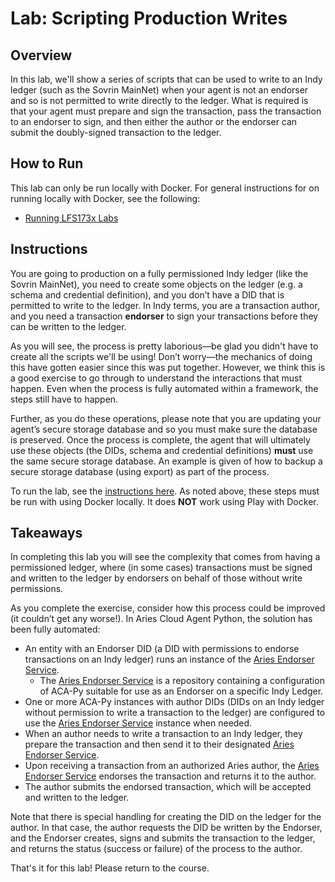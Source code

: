 # Lab: Scripting Production Writes

## Overview

In this lab, we'll show a series of scripts that can be used to write to an Indy
ledger (such as the Sovrin MainNet) when your agent is not an endorser and so is
not permitted to write directly to the ledger. What is required is that your
agent must prepare and sign the transaction, pass the transaction to an endorser
to sign, and then either the author or the endorser can submit the doubly-signed
transaction to the ledger.

## How to Run

This lab can only be run locally with Docker. For general instructions for on running locally with Docker, see the following:

- [Running LFS173x Labs](RunningLabs.md#running-on-docker-locally)

## Instructions

You are going to production on a fully permissioned Indy ledger (like the Sovrin
MainNet), you need to create some objects on the ledger (e.g. a schema and
credential definition), and you don’t have a DID that is permitted to write to
the ledger. In Indy terms, you are a transaction author, and you need a
transaction **endorser** to sign your transactions before they can be written to
the ledger.

As you will see, the process is pretty laborious&mdash;be glad you didn't have
to create all the scripts we'll be using! Don’t worry&mdash;the mechanics of
doing this have gotten easier since this was put together. However, we think
this is a good exercise to go through to understand the interactions that must
happen. Even when the process is fully automated within a framework, the steps still have to happen.

Further, as you do these operations, please note that you are updating your
agent’s secure storage database and so you must make sure the database is
preserved. Once the process is complete, the agent that will ultimately use
these objects (the DIDs, schema and credential definitions) **must** use the
same secure storage database. An example is given of how to backup a secure
storage database (using export) as part of the process.

To run the lab, see the [instructions
here](https://github.com/bcgov/von-network/blob/main/docs/Writing%20Transactions%20to%20a%20Ledger%20for%20an%20Un-privileged%20Author.md).
As noted above, these steps must be run with using Docker locally. It does
**NOT** work using Play with Docker.

## Takeaways

In completing this lab you will see the complexity that comes from having a
permissioned ledger, where (in some cases) transactions must be signed and
written to the ledger by endorsers on behalf of those without write permissions.

As you complete the exercise, consider how this process could be improved (it
couldn’t get any worse!). In Aries Cloud Agent Python, the solution has
been fully automated:

- An entity with an Endorser DID (a DID with permissions to endorse transactions
on an Indy ledger) runs an instance of the [Aries Endorser Service].
  - The [Aries Endorser Service] is a repository containing a configuration of
  ACA-Py suitable for use as an Endorser on a specific Indy Ledger.
- One or more ACA-Py instances with author DIDs (DIDs on an Indy ledger
  without permission to write a transaction to the ledger) are configured to
  use the [Aries Endorser Service] instance when needed.
- When an author needs to write a transaction to an Indy ledger, they prepare
the transaction and then send it to their designated [Aries Endorser Service].
- Upon receiving a transaction from an authorized Aries author, the [Aries
Endorser Service] endorses the transaction and returns it to the author.
- The author submits the endorsed transaction, which will be accepted and written to the ledger.

Note that there is special handling for creating the DID on the ledger for the
author. In that case, the author requests the DID be written by the Endorser,
and the Endorser creates, signs and submits the transaction to the ledger, and
returns the status (success or failure) of the process to the author.

[Aries Endorser Service]: https://github.com/hyperledger/aries-endorser-service

That's it for this lab! Please return to the course.
